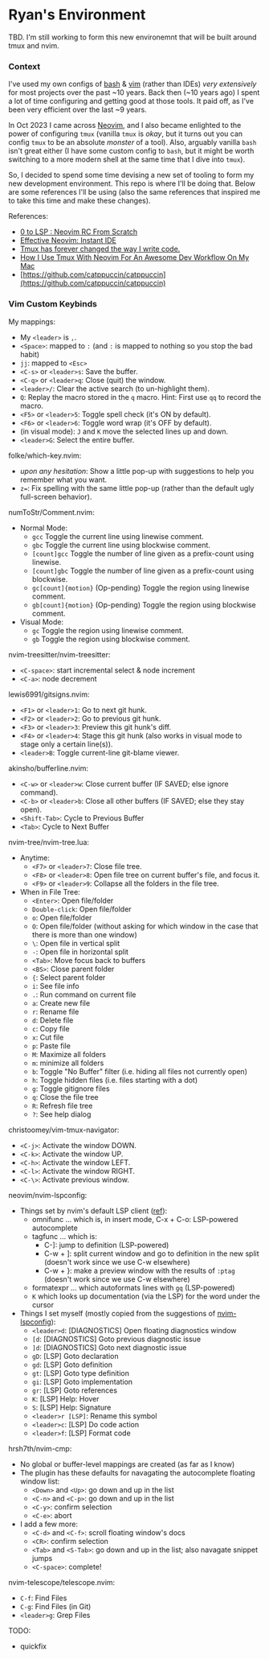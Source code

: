 # Ryan's Environment

TBD. I'm still working to form this new environemnt that will be built around tmux and nvim.

### Context

I've used my own configs of [bash](https://github.com/acu192/config-bash) & [vim](https://github.com/acu192/config-vim) (rather than IDEs) _very extensively_ for most projects over the past ~10 years. Back then (~10 years ago) I spent a lot of time configuring and getting good at those tools. It paid off, as I've been very efficient over the last ~9 years.

In Oct 2023 I came across [Neovim](https://github.com/neovim/neovim), and I also became enlighted to the power of configuring `tmux` (vanilla `tmux` is _okay_, but it turns out you can config `tmux` to be an absolute _monster_ of a tool). Also, arguably vanilla `bash` isn't great either (I have some custom config to `bash`, but it might be worth switching to a more modern shell at the same time that I dive into `tmux`).

So, I decided to spend some time devising a new set of tooling to form my new development environment. This repo is where I'll be doing that. Below are some references I'll be using (also the same references that inspired me to take this time and make these changes).

References:
- [0 to LSP : Neovim RC From Scratch](https://youtu.be/w7i4amO_zaE?si=hENKCR4plBRDahCa)
- [Effective Neovim: Instant IDE](https://youtu.be/stqUbv-5u2s?si=VZr16nnGmlm160GL)
- [Tmux has forever changed the way I write code.](https://youtu.be/DzNmUNvnB04?si=yRdO38tunEpp41yO)
- [How I Use Tmux With Neovim For An Awesome Dev Workflow On My Mac](https://youtu.be/U-omALWIBos?si=l9YqiBjJx35X92ii)
- [https://github.com/catppuccin/catppuccin](https://github.com/catppuccin/catppuccin)

### Vim Custom Keybinds

My mappings:
 - My `<leader>` is `,`.
 - `<Space>`: mapped to `:` (and `:` is mapped to nothing so you stop the bad habit)
 - `jj`: mapped to `<Esc>`
 - `<C-s>` or `<leader>s`: Save the buffer.
 - `<C-q>` or `<leader>q`: Close (quit) the window.
 - `<leader>/`: Clear the active search (to un-highlight them).
 - `Q`: Replay the macro stored in the `q` macro. Hint: First use `qq` to record the macro.
 - `<F5>` or `<leader>5`: Toggle spell check (it's ON by default).
 - `<F6>` or `<leader>6`: Toggle word wrap (it's OFF by default).
 - (in visual mode): `J` and `K` move the selected lines up and down.
 - `<leader>G`: Select the entire buffer.

folke/which-key.nvim:
 - _upon any hesitation_: Show a little pop-up with suggestions to help you remember what you want.
 - `z=`: Fix spelling with the same little pop-up (rather than the default ugly full-screen behavior).

numToStr/Comment.nvim:
 - Normal Mode:
   - `gcc` Toggle the current line using linewise comment.
   - `gbc` Toggle the current line using blockwise comment.
   - `[count]gcc` Toggle the number of line given as a prefix-count using linewise.
   - `[count]gbc` Toggle the number of line given as a prefix-count using blockwise.
   - `gc[count]{motion}` (Op-pending) Toggle the region using linewise comment.
   - `gb[count]{motion}` (Op-pending) Toggle the region using blockwise comment.
 - Visual Mode:
   - `gc` Toggle the region using linewise comment.
   - `gb` Toggle the region using blockwise comment.

nvim-treesitter/nvim-treesitter:
 - `<C-space>`: start incremental select & node increment
 - `<C-a>`: node decrement

lewis6991/gitsigns.nvim:
 - `<F1>` or `<leader>1`: Go to next git hunk.
 - `<F2>` or `<leader>2`: Go to previous git hunk.
 - `<F3>` or `<leader>3`: Preview this git hunk's diff.
 - `<F4>` or `<leader>4`: Stage this git hunk (also works in visual mode to stage only a certain line(s)).
 - `<leader>B`: Toggle current-line git-blame viewer.

akinsho/bufferline.nvim:
 - `<C-w>` or `<leader>w`: Close current buffer (IF SAVED; else ignore command).
 - `<C-b>` or `<leader>b`: Close all other buffers (IF SAVED; else they stay open).
 - `<Shift-Tab>`: Cycle to Previous Buffer
 - `<Tab>`: Cycle to Next Buffer

nvim-tree/nvim-tree.lua:
 - Anytime:
   - `<F7>` or `<leader>7`: Close file tree.
   - `<F8>` or `<leader>8`: Open file tree on current buffer's file, and focus it.
   - `<F9>` or `<leader>9`: Collapse all the folders in the file tree.
 - When in File Tree:
   - `<Enter>`: Open file/folder
   - `Double-click`: Open file/folder
   - `o`: Open file/folder
   - `O`: Open file/folder (without asking for which window in the case that there is more than one window)
   - `\`: Open file in vertical split
   - `-`: Open file in horizontal split
   - `<Tab>`: Move focus back to buffers
   - `<BS>`: Close parent folder
   - `{`: Select parent folder
   - `i`: See file info
   - `.`: Run command on current file
   - `a`: Create new file
   - `r`: Rename file
   - `d`: Delete file
   - `c`: Copy file
   - `x`: Cut file
   - `p`: Paste file
   - `M`: Maximize all folders
   - `m`: minimize all folders
   - `b`: Toggle "No Buffer" filter (i.e. hiding all files not currently open)
   - `h`: Toggle hidden files (i.e. files starting with a dot)
   - `g`: Toggle gitignore files
   - `q`: Close the file tree
   - `R`: Refresh file tree
   - `?`: See help dialog

christoomey/vim-tmux-navigator:
 - `<C-j>`: Activate the window DOWN.
 - `<C-k>`: Activate the window UP.
 - `<C-h>`: Activate the window LEFT.
 - `<C-l>`: Activate the window RIGHT.
 - `<C-\>`: Activate previous window.

neovim/nvim-lspconfig:
 - Things set by nvim's default LSP client ([ref](https://neovim.io/doc/user/lsp.html)):
   - omnifunc ... which is, in insert mode, C-x + C-o: LSP-powered autocomplete
   - tagfunc ... which is:
     - C-]: jump to definition (LSP-powered)
     - C-w + ]: split current window and go to definition in the new split (doesn't work since we use C-w elsewhere)
     - C-w + }: make a preview window with the results of `:ptag` (doesn't work since we use C-w elsewhere)
   - formatexpr ... which autoformats lines with `gq` (LSP-powered)
   - `K` which looks up documentation (via the LSP) for the word under the cursor
 - Things I set myself (mostly copied from the suggestions of [nvim-lspconfig](https://github.com/neovim/nvim-lspconfig#suggested-configuration)):
   - `<leader>d`: [DIAGNOSTICS] Open floating diagnostics window
   - `[d`: [DIAGNOSTICS] Goto previous diagnostic issue
   - `]d`: [DIAGNOSTICS] Goto next diagnostic issue
   - `gD`: [LSP] Goto declaration
   - `gd`: [LSP] Goto definition
   - `gt`: [LSP] Goto type definition
   - `gi`: [LSP] Goto implementation
   - `gr`: [LSP] Goto references
   - `K`: [LSP] Help: Hover
   - `S`: [LSP] Help: Signature
   - `<leader>r [LSP]`: Rename this symbol
   - `<leader>c`: [LSP] Do code action
   - `<leader>f`: [LSP] Format code

hrsh7th/nvim-cmp:
 - No global or buffer-level mappings are created (as far as I know)
 - The plugin has these defaults for navagating the autocomplete floating window list:
   - `<Down>` and `<Up>`: go down and up in the list
   - `<C-n>` and `<C-p>`: go down and up in the list
   - `<C-y>`: confirm selection
   - `<C-e>`: abort
 - I add a few more:
   - `<C-d>` and `<C-f>`: scroll floating window's docs
   - `<CR>`: confirm selection
   - `<Tab>` and `<S-Tab>`: go down and up in the list; also navagate snippet jumps
   - `<C-space>`: complete!

nvim-telescope/telescope.nvim:
 - `C-f`: Find Files
 - `C-g`: Find Files (in Git)
 - `<leader>g`: Grep Files

TODO:
 - quickfix
